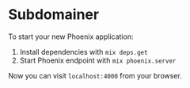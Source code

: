 # Subdomainer

To start your new Phoenix application:

1. Install dependencies with `mix deps.get`
2. Start Phoenix endpoint with `mix phoenix.server`

Now you can visit `localhost:4000` from your browser.
